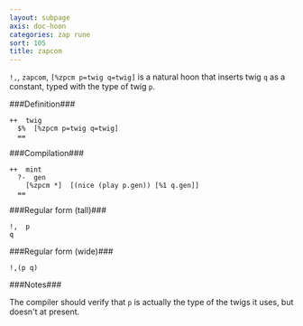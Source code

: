 ```yaml
---
layout: subpage
axis: doc-hoon
categories: zap rune
sort: 105
title: zapcom
---
```




`!,`, `zapcom`, `[%zpcm p=twig q=twig]` is a natural hoon that
inserts twig `q` as a constant, typed with the type of twig `p`.

###Definition###

    ++  twig  
      $%  [%zpcm p=twig q=twig]
      ==

###Compilation###
    
    ++  mint
      ?-  gen
        [%zpcm *]  [(nice (play p.gen)) [%1 q.gen]]
      ==

###Regular form (tall)###

    !,  p
    q

###Regular form (wide)###

    !,(p q)

###Notes###

The compiler should verify that `p` is actually the type of the
twigs it uses, but doesn't at present.
